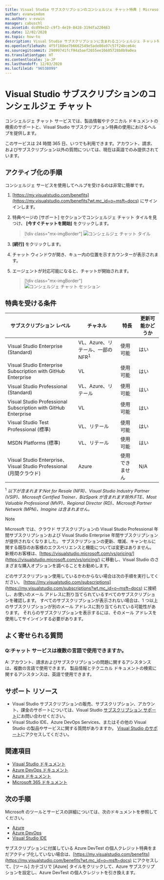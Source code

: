 ```yaml
---
title: Visual Studio サブスクリプションのコンシェルジェ チャット特典 | Microsoft Docs
author: evanwindom
ms.author: v-evwin
manager: cabuschl
ms.assetid: dcd99e32-c9f3-4e19-8428-319dfa220463
ms.date: 12/02/2020
ms.topic: how-to
description: Visual Studio サブスクリプションに含まれるコンシェルジェ チャット特典について説明します。
ms.openlocfilehash: 4f5f188ee7b6662549e5ade80a97c57f24bce64c
ms.sourcegitcommit: 29099741fcf94a5aef2655ee16605728b8b9a0ea
ms.translationtype: HT
ms.contentlocale: ja-JP
ms.lasthandoff: 12/03/2020
ms.locfileid: "96538099"
---
```

# <a name="concierge-chat-in-visual-studio-subscriptions"></a>Visual Studio サブスクリプションのコンシェルジェ チャット
コンシェルジェ チャット サービスでは、製品情報やテクニカル ドキュメントの検索のサポートと、Visual Studio サブスクリプション特典の使用におけるヘルプを提供します。

このサービスは 24 時間 365 日、いつでも利用できます。アカウント、請求、およびサブスクリプション以外の質問については、現在は英語でのみ提供されています。

## <a name="activation-steps"></a>アクティブ化の手順
コンシェルジェ サービスを使用してヘルプを受けるのは非常に簡単です。
1. [https://my.visualstudio.com/benefits](https://my.visualstudio.com/benefits?wt.mc_id=o~msft~docs) にサインインします。

2. 特典ページの [サポート] セクションでコンシェルジェ チャット タイルを見つけ、 **[今すぐチャットを開始]** をクリックします。
    > [!div class="mx-imgBorder"]
    > ![コンシェルジェ チャット タイル](_img/vs-concierge-chat/vs-concierge-chat-tile.png "新しいチャット セッションを開始するには、[今すぐチャットを開始] をクリックします。")

3. **[続行]** をクリックします。

4. チャット ウィンドウが開き、キュー内の位置を示すカウンターが表示されます。

5. エージェントが対応可能になると、チャットが開始されます。
    > [!div class="mx-imgBorder"]
    > ![コンシェルジェ チャット セッション](_img/vs-concierge-chat/vs-concierge-chat-session.png "エージェントがセッションに参加すると、チャット セッション ウィンドウが表示されます。")

## <a name="eligibility"></a>特典を受ける条件
| サブスクリプション レベル                                                 |     チャネル                                            | 特長                                                          | 更新可能かどうか    |
|--------------------------------------------------------------------|---------------------------------------------------------|------------------------------------------------------------------|---------------|
| Visual Studio Enterprise (Standard)   | VL、Azure、リテール、一部の NFR<sup>1</sup> | 使用可能       |  はい          |
| Visual Studio Enterprise Subscription with GitHub Enterprise | VL| 使用可能       |  はい          |
| Visual Studio Professional (Standard) | VL、Azure、リテール                                       | 使用可能                                                            |  はい          |
| Visual Studio Professional Subscription with GitHub Enterprise | VL | 使用可能                                                            |  はい          |
| Visual Studio Test Professional (標準)                         | VL、リテール                                              | 使用可能                                             |  はい          |
| MSDN Platforms (標準)                                          | VL、リテール                                              | 使用可能                                              |  はい          |
| Visual Studio Enterprise、Visual Studio Professional (月間クラウド) | Azure | 使用できません | N/A |

<sup>1</sup>  *以下が含まれます:Not for Resale (NFR)、Visual Studio Industry Partner (VSIP)、Microsoft Certified Trainer、BizSpark が含まれます除外:FTE、Most Valuable Professional (MVP)、Regional Director (RD)、Microsoft Partner Network (MPN)、Imagine は含まれません。*

> [!NOTE]
> Microsoft では、クラウド サブスクリプションの Visual Studio Professional 年間サブスクリプションおよび Visual Studio Enterprise 年間サブスクリプションが提供されなくなりました。 サブスクリプションの更新、増減、キャンセルに関する既存のお客様のエクスペリエンスと機能については変更はありません。 新規のお客様は、[https://visualstudio.microsoft.com/vs/pricing/](https://visualstudio.microsoft.com/vs/pricing/) に移動し、Visual Studio のさまざまな購入オプションを調べることをお勧めします。

どのサブスクリプション使用しているかわからない場合は次の手順を実行してください。  [https://my.visualstudio.com/subscriptions](https://my.visualstudio.com/subscriptions?wt.mc_id=o~msft~docs) に接続し、お使いのメール アドレスに割り当てられているすべてのサブスクリプションを確認します。 すべてのサブスクリプションが表示されない場合は、1 つ以上のサブスクリプションが別のメール アドレスに割り当てられている可能性があります。  それらのサブスクリプションを表示するには、そのメール アドレスを使用してサインインする必要があります。

## <a name="frequently-asked-questions"></a>よく寄せられる質問
### <a name="q--is-the-chat-service-available-in-multiple-languages"></a>Q:チャット サービスは複数の言語で使用できますか。
   A: アカウント、請求およびサブスクリプションの問題に関するアシスタンスは、複数の言語で使用できます。  製品情報とテクニカル ドキュメントの検索に関するアシスタンスは、英語で使用できます。

## <a name="support-resources"></a>サポート リソース
- Visual Studio サブスクリプションの販売、サブスクリプション、アカウント、課金のサポートについては、Visual Studio [サブスクリプション サポート](https://visualstudio.microsoft.com/subscriptions/support/)にお問い合わせください。
- Visual Studio IDE、Azure DevOps Services、またはその他の Visual Studio の製品やサービスに関する質問がありますか。  [Visual Studio のサポート](https://visualstudio.microsoft.com/support/)にアクセスしてください。

## <a name="see-also"></a>関連項目
- [Visual Studio ドキュメント](/visualstudio/)
- [Azure DevOps ドキュメント](/azure/devops/)
- [Azure ドキュメント](/azure/)
- [Microsoft 365 ドキュメント](/microsoft-365/)

## <a name="next-steps"></a>次の手順
Microsoft のツールとサービスの詳細については、次のドキュメントを参照してください。
- [Azure](/azure/)
- [Azure DevOps](/azure/devops/)
- [Visual Studio IDE](/visualstudio/)

サブスクリプションに付属している Azure DevTest の個人クレジット特典をまだアクティブ化していない場合は、[https://my.visualstudio.com/benefits](https://my.visualstudio.com/benefits?wt.mc_id=o~msft~docs) にアクセスして、[ツール] カテゴリで [Azure] タイルをクリックして、Azure サブスクリプションを設定し、Azure DevTest の個人クレジットを引き換えます。
